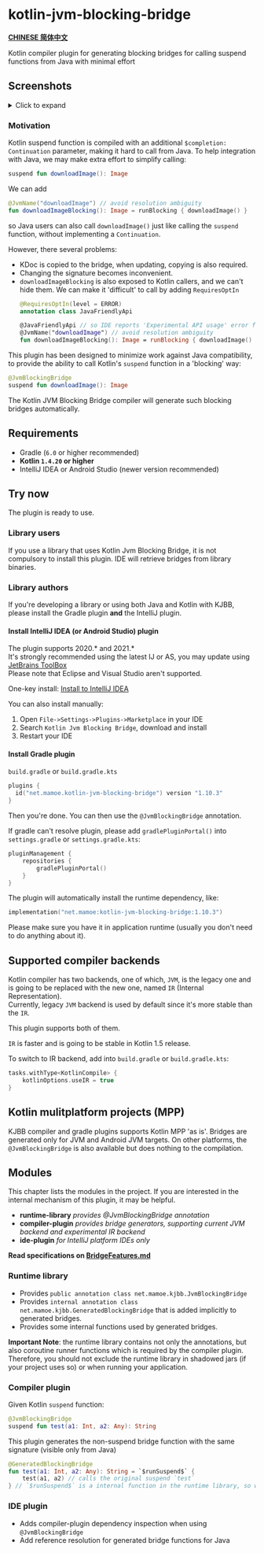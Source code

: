 # kotlin-jvm-blocking-bridge

**[CHINESE 简体中文](./README-chs.md)**

Kotlin compiler plugin for generating blocking bridges for calling suspend functions from Java with minimal effort

## Screenshots
<details>
<summary>Click to expand</summary>

Kotlin suspend functions:  
![image_2.png](https://i.loli.net/2020/08/08/d5cYwhQqeuj8Nvf.png)

Bridge method calls:  
![image.png](https://i.loli.net/2020/08/08/tJyGeOcB8E4muQ5.png)

Documentation and navigation support:  
![image_1](https://i.loli.net/2020/08/08/koCl6zj4OAJ5aUN.png)
</details>

### Motivation
Kotlin suspend function is compiled with an additional `$completion: Continuation` parameter, making it hard to call from Java. To help integration with Java, we may make extra effort to simplify calling:
```kotlin
suspend fun downloadImage(): Image
```
We can add
```kotlin
@JvmName("downloadImage") // avoid resolution ambiguity
fun downloadImageBlocking(): Image = runBlocking { downloadImage() }
```
so Java users can also call `downloadImage()` just like calling the `suspend` function, without implementing a `Continuation`.

However, there several problems:
- KDoc is copied to the bridge, when updating, copying is also required.
- Changing the signature becomes inconvenient.
- `downloadImageBlocking` is also exposed to Kotlin callers, and we can't hide them. We can make it 'difficult' to call by adding `RequiresOptIn`
  ```kotlin
  @RequiresOptIn(level = ERROR)
  annotation class JavaFriendlyApi
  
  @JavaFriendlyApi // so IDE reports 'Experimental API usage' error for calling from Kotlin.
  @JvmName("downloadImage") // avoid resolution ambiguity
  fun downloadImageBlocking(): Image = runBlocking { downloadImage() }
  ```


This plugin has been designed to minimize work against Java compatibility, to provide the ability to call Kotlin's `suspend` function in a 'blocking' way:
```kotlin
@JvmBlockingBridge
suspend fun downloadImage(): Image
```

The Kotlin JVM Blocking Bridge compiler will generate such blocking bridges automatically.

## Requirements
- Gradle (`6.0` or higher recommended)
- **Kotlin `1.4.20` or higher**
- IntelliJ IDEA or Android Studio (newer version recommended)

## Try now

The plugin is ready to use.

### Library users

If you use a library that uses Kotlin Jvm Blocking Bridge, it is not compulsory to install this plugin. IDE will retrieve bridges from library binaries.

### Library authors

If you're developing a library or using both Java and Kotlin with KJBB, please install the Gradle plugin **and** the IntelliJ plugin.

#### **Install IntelliJ IDEA (or Android Studio) plugin**
   The plugin supports 2020.\* and 2021.\*  
   It's strongly recommended using the latest IJ or AS, you may update using [JetBrains ToolBox](https://www.jetbrains.com/toolbox-app/)  
   Please note that Eclipse and Visual Studio aren't supported.

   One-key install: [Install to IntelliJ IDEA](https://plugins.jetbrains.com/embeddable/install/14816)

   You can also install manually:

   1. Open `File->Settings->Plugins->Marketplace` in your IDE
   2. Search `Kotlin Jvm Blocking Bridge`, download and install
   3. Restart your IDE

#### **Install Gradle plugin**

`build.gradle` or `build.gradle.kts`
```kotlin
plugins {
  id("net.mamoe.kotlin-jvm-blocking-bridge") version "1.10.3"
}
```

Then you're done. You can then use the `@JvmBlockingBridge` annotation.

If gradle can't resolve plugin, please add `gradlePluginPortal()` into `settings.gradle` or `settings.gradle.kts`:
```kotlin
pluginManagement {
    repositories {
        gradlePluginPortal()
    }
}
```

The plugin will automatically install the runtime dependency, like:
```kotlin
implementation("net.mamoe:kotlin-jvm-blocking-bridge:1.10.3")
```
Please make sure you have it in application runtime (usually you don't need to do anything about it).

## Supported compiler backends

Kotlin compiler has two backends, one of which, `JVM`, is the legacy one and is going to be replaced with the new one, named `IR` (Internal Representation).  
Currently, legacy `JVM` backend is used by default since it's more stable than the `IR`.

This plugin supports both of them.

`IR` is faster and is going to be stable in Kotlin 1.5 release.

To switch to IR backend, add into `build.gradle` or `build.gradle.kts`:
```kotlin
tasks.withType<KotlinCompile> {
    kotlinOptions.useIR = true
}
```


## Kotlin mulitplatform projects (MPP)

KJBB compiler and gradle plugins supports Kotlin MPP 'as is'. Bridges are generated only for JVM and Android JVM targets. On other platforms, the `@JvmBlockingBridge` is also available but does nothing to the compilation.


## Modules

This chapter lists the modules in the project. If you are interested in the internal mechanism of this plugin, it may be helpful.

- **runtime-library**  *provides @JvmBlockingBridge annotation*
- **compiler-plugin**  *provides bridge generators, supporting current JVM backend and experimental IR backend*
- **ide-plugin**  *for IntelliJ platform IDEs only*

**Read specifications on [BridgeFeatures.md](BridgeFeatures.md)**

### Runtime library

- Provides `public annotation class net.mamoe.kjbb.JvmBlockingBridge`
- Provides `internal annotation class net.mamoe.kjbb.GeneratedBlockingBridge` that is added implicitly to generated bridges.
- Provides some internal functions used by generated bridges.

**Important Note**: the runtime library contains not only the annotations, but also coroutine runner functions which is required by the compiler plugin.  
Therefore, you should not exclude the runtime library in shadowed jars (if your project uses so) or when running your application.

### Compiler plugin

Given Kotlin `suspend` function:
```kotlin
@JvmBlockingBridge
suspend fun test(a1: Int, a2: Any): String
```

This plugin generates the non-suspend bridge function with the same signature (visible only from Java)
```kotlin
@GeneratedBlockingBridge
fun test(a1: Int, a2: Any): String = `$runSuspend$` { 
    test(a1, a2) // calls the original suspend `test` 
} // `$runSuspend$` is a internal function in the runtime library, so we doesn't require kotlinx-coroutines-core. 
```

### IDE plugin

- Adds compiler-plugin dependency inspection when using `@JvmBlockingBridge`
- Add reference resolution for generated bridge functions for Java
